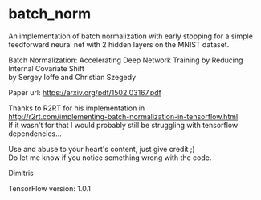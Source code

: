 # batch_norm

An implementation of batch normalization with early stopping 
for a simple feedforward neural net with 2 hidden layers on the MNIST dataset.

Batch Normalization: Accelerating Deep Network Training by Reducing Internal Covariate Shift <br/>
by Sergey Ioffe and Christian Szegedy

Paper url: https://arxiv.org/pdf/1502.03167.pdf

Thanks to R2RT for his implementation in <br/>
http://r2rt.com/implementing-batch-normalization-in-tensorflow.html <br/>
If it wasn't for that I would probably still be struggling with tensorflow dependencies... <br/>

Use and abuse to your heart's content, just give credit ;) <br/>
Do let me know if you notice something wrong with the code.

Dimitris

TensorFlow version: 1.0.1
